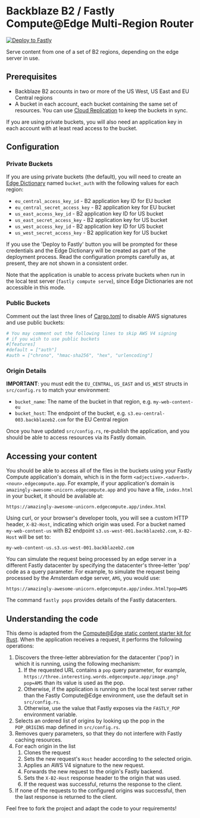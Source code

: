 # Backblaze B2 / Fastly Compute@Edge Multi-Region Router

[![Deploy to Fastly](https://deploy.edgecompute.app/button)](https://deploy.edgecompute.app/deploy)

Serve content from one of a set of B2 regions, depending on the edge server in use.

## Prerequisites

* Backblaze B2 accounts in two or more of the US West, US East and EU Central regions
* A bucket in each account, each bucket containing the same set of resources. You can use [Cloud Replication](https://www.backblaze.com/b2/replication.html) to keep the buckets in sync.

If you are using private buckets, you will also need an application key in each account with at least read access to the bucket.

## Configuration

### Private Buckets

If you are using private buckets (the default), you will need to create an [Edge Dictionary](https://docs.fastly.com/en/guides/about-edge-dictionaries) named `bucket_auth` with the following values for each region:

* `eu_central_access_key_id` - B2 application key ID for EU bucket
* `eu_central_secret_access_key` - B2 application key for EU bucket
* `us_east_access_key_id` - B2 application key ID for US bucket
* `us_east_secret_access_key` - B2 application key for US bucket
* `us_west_access_key_id` - B2 application key ID for US bucket
* `us_west_secret_access_key` - B2 application key for US bucket

If you use the 'Deploy to Fastly' button you will be prompted for these credentials and the Edge Dictionary will be created as part of the deployment process. Read the configuration prompts carefully as, at present, they are not shown in a consistent order.

Note that the application is unable to access private buckets when run in the local test server (`fastly compute serve`), since Edge Dictionaries are not accessible in this mode.

### Public Buckets

Comment out the last three lines of [Cargo.toml](Cargo.toml) to disable AWS signatures and use public buckets:

```toml
# You may comment out the following lines to skip AWS V4 signing
# if you wish to use public buckets
#[features]
#default = ["auth"]
#auth = ["chrono", "hmac-sha256", "hex", "urlencoding"]
```

### Origin Details

**IMPORTANT**: you must edit the `EU_CENTRAL`, `US_EAST` and `US_WEST` structs in `src/config.rs` to match your environment:

* `bucket_name`: The name of the bucket in that region, e.g. `my-web-content-eu`
* `bucket_host`: The endpoint of the bucket, e.g. `s3.eu-central-003.backblazeb2.com` for the EU Central region

Once you have updated `src/config.rs`, re-publish the application, and you should be able to access resources via its Fastly domain.

## Accessing your content

You should be able to access all of the files in the buckets using your Fastly Compute application's domain, which is in the form `<adjective>.<adverb>.<noun>.edgecompute.app`. For example, if your application's domain is `amazingly-awesome-unicorn.edgecompute.app` and you have a file, `index.html` in your bucket, it should be available at:

```
https://amazingly-awesome-unicorn.edgecompute.app/index.html
```

Using curl, or your browser's developer tools, you will see a custom HTTP header, `X-B2-Host`, indicating which origin was used. For a bucket named `my-web-content-us` with B2 endpoint `s3.us-west-001.backblazeb2.com`, `X-B2-Host` will be set to:

```
my-web-content-us.s3.us-west-001.backblazeb2.com
```

You can simulate the request being processed by an edge server in a different Fastly datacenter by specifying the datacenter's three-letter 'pop' code as a query parameter. For example, to simulate the request being processed by the Amsterdam edge server, `AMS`, you would use:

```
https://amazingly-awesome-unicorn.edgecompute.app/index.html?pop=AMS
```

The command `fastly pops` provides details of the Fastly datacenters.

## Understanding the code

This demo is adapted from the [Compute@Edge static content starter kit for Rust](https://github.com/fastly/compute-starter-kit-rust-static-content). When the application receives a request, it performs the following operations:

1. Discovers the three-letter abbreviation for the datacenter ('pop') in which it is running, using the following mechanism:
   1. If the requested URL contains a `pop` query parameter, for example, `https://three.interesting.words.edgecompute.app/image.png?pop=AMS` than its value is used as the pop.
   2. Otherwise, if the application is running on the local test server rather than the Fastly Compute@Edge environment, use the default set in `src/config.rs`.
   3. Otherwise, use the value that Fastly exposes via the `FASTLY_POP` environment variable.
2. Selects an ordered list of origins by looking up the pop in the `POP_ORIGINS` map defined in `src/config.rs`.
3. Removes query parameters, so that they do not interfere with Fastly caching resources.
4. For each origin in the list
   1. Clones the request
   2. Sets the new request's `Host` header according to the selected origin.
   2. Applies an AWS V4 signature to the new request.
   3. Forwards the new request to the origin's Fastly backend.
   4. Sets the `X-B2-Host` response header to the origin that was used.
   5. If the request was successful, returns the response to the client.
5. If none of the requests to the configured origins was successful, then the last response is returned to the client.

Feel free to fork the project and adapt the code to your requirements!